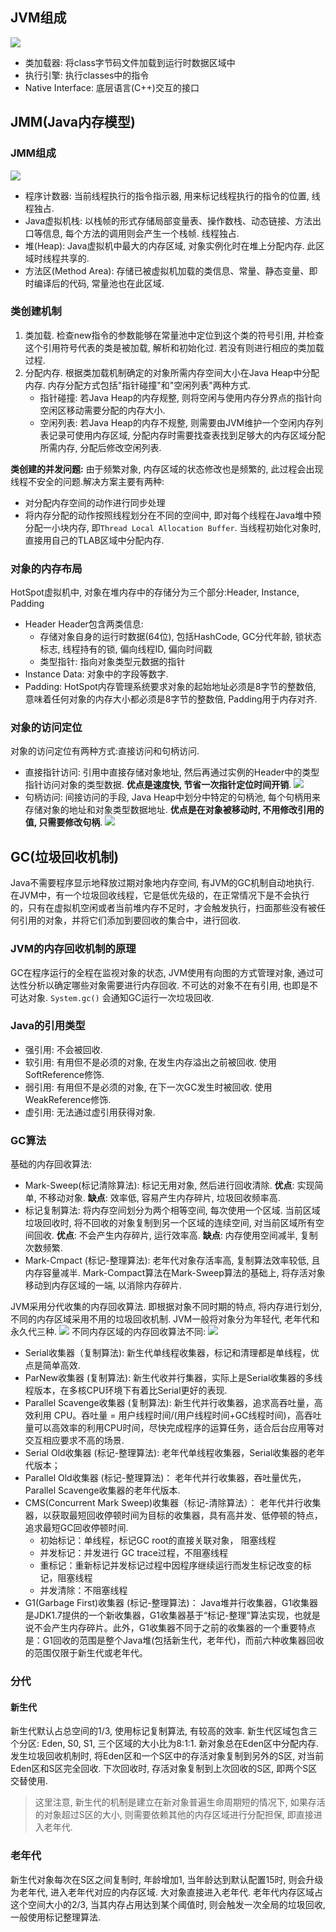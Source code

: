 ## JVM组成
![](https://i.loli.net/2021/04/19/V6JRjZ2Wliw8PDr.png)
  - 类加载器: 将class字节码文件加载到运行时数据区域中
  - 执行引擎: 执行classes中的指令
  - Native Interface: 底层语言(C++)交互的接口
## JMM(Java内存模型)
### JMM组成
![](https://i.loli.net/2021/04/19/NUe9AZrvWClRcQi.png)
  - 程序计数器: 当前线程执行的指令指示器, 用来标记线程执行的指令的位置, 线程独占.
  - Java虚拟机栈: 以栈帧的形式存储局部变量表、操作数栈、动态链接、方法出口等信息, 每个方法的调用则会产生一个栈帧. 线程独占.
  - 堆(Heap): Java虚拟机中最大的内存区域, 对象实例化时在堆上分配内存. 此区域时线程共享的.
  - 方法区(Method Area): 存储已被虚拟机加载的类信息、常量、静态变量、即时编译后的代码, 常量池也在此区域.
### 类创建机制
1. 类加载. 检查new指令的参数能够在常量池中定位到这个类的符号引用, 并检查这个引用符号代表的类是被加载, 解析和初始化过. 若没有则进行相应的类加载过程.
2. 分配内存. 根据类加载机制确定的对象所需内存空间大小在Java Heap中分配内存. 内存分配方式包括"指针碰撞"和"空闲列表"两种方式.
    - 指针碰撞: 若Java Heap的内存规整, 则将空闲与使用内存分界点的指针向空闲区移动需要分配的内存大小.
    - 空闲列表: 若Java Heap的内存不规整, 则需要由JVM维护一个空闲内存列表记录可使用内存区域, 分配内存时需要找查表找到足够大的内存区域分配所需内存, 分配后修改空闲列表.

**类创建的并发问题:**
由于频繁对象, 内存区域的状态修改也是频繁的, 此过程会出现线程不安全的问题.解决方案主要有两种:

  - 对分配内存空间的动作进行同步处理
  - 将内存分配的动作按照线程划分在不同的空间中, 即对每个线程在Java堆中预分配一小块内存, 即`Thread Local Allocation Buffer`. 当线程初始化对象时, 直接用自己的TLAB区域中分配内存.
### 对象的内存布局
HotSpot虚拟机中, 对象在堆内存中的存储分为三个部分:Header, Instance, Padding
  - Header
    Header包含两类信息:
    - 存储对象自身的运行时数据(64位), 包括HashCode, GC分代年龄, 锁状态标志, 线程持有的锁, 偏向线程ID, 偏向时间戳
    - 类型指针: 指向对象类型元数据的指针
  - Instance Data: 对象中的字段等数字.
  - Padding: HotSpot内存管理系统要求对象的起始地址必须是8字节的整数倍, 意味着任何对象的内存大小都必须是8字节的整数倍, Padding用于内存对齐.
### 对象的访问定位
对象的访问定位有两种方式:直接访问和句柄访问.
  - 直接指针访问: 引用中直接存储对象地址, 然后再通过实例的Header中的类型指针访问对象的类型数据. **优点是速度快, 节省一次指针定位时间开销**.
    ![](https://i.loli.net/2021/04/19/1o9e7ilGDstzwkB.png)
  - 句柄访问: 间接访问的手段, Java Heap中划分中特定的句柄池, 每个句柄用来存储对象的地址和对象类型数据地址. **优点是在对象被移动时, 不用修改引用的值, 只需要修改句柄**.
    ![](https://i.loli.net/2021/04/19/58QrATIxboi2HGy.png)
## GC(垃圾回收机制)
Java不需要程序显示地释放过期对象地内存空间, 有JVM的GC机制自动地执行. 在JVM中，有一个垃圾回收线程，它是低优先级的，在正常情况下是不会执行的，只有在虚拟机空闲或者当前堆内存不足时，才会触发执行，扫面那些没有被任何引用的对象，并将它们添加到要回收的集合中，进行回收.
### JVM的内存回收机制的原理
GC在程序运行的全程在监视对象的状态, JVM使用有向图的方式管理对象, 通过可达性分析以确定哪些对象需要进行内存回收. 不可达的对象不在有引用, 也即是不可达对象.
`System.gc()` 会通知GC运行一次垃圾回收.
### Java的引用类型
  - 强引用: 不会被回收.
  - 软引用: 有用但不是必须的对象, 在发生内存溢出之前被回收. 使用SoftReference修饰.
  - 弱引用: 有用但不是必须的对象, 在下一次GC发生时被回收. 使用WeakReference修饰.
  - 虚引用: 无法通过虚引用获得对象.
### GC算法
基础的内存回收算法:
  - Mark-Sweep(标记清除算法): 标记无用对象, 然后进行回收清除.
    **优点**: 实现简单, 不移动对象.
    **缺点**: 效率低, 容易产生内存碎片, 垃圾回收频率高.
  - 标记复制算法: 将内存空间划分为两个相等空间, 每次使用一个区域. 当前区域垃圾回收时, 将不回收的对象复制到另一个区域的连续空间, 对当前区域所有空间回收. 
    **优点**: 不会产生内存碎片, 运行效率高.
    **缺点**: 内存使用空间减半, 复制次数频繁.
  - Mark-Cmpact (标记-整理算法): 老年代对象存活率高, 复制算法效率较低, 且内存容量减半. Mark-Compact算法在Mark-Sweep算法的基础上, 将存活对象移动到内存区域的一端, 以消除内存碎片.

JVM采用分代收集的内存回收算法. 即根据对象不同时期的特点, 将内存进行划分, 不同的内存区域采用不用的垃圾回收机制. JVM一般将对象分为年轻代, 老年代和永久代三种.
    ![](https://i.loli.net/2021/04/19/Ht3hKCni6ozrD1M.png)
不同内存区域的内存回收算法不同:
    ![](https://i.loli.net/2021/04/19/D4VxQyLBuKr16at.png)

  - Serial收集器（复制算法): 新生代单线程收集器，标记和清理都是单线程，优点是简单高效.
  - ParNew收集器 (复制算法): 新生代收并行集器，实际上是Serial收集器的多线程版本，在多核CPU环境下有着比Serial更好的表现.
  - Parallel Scavenge收集器 (复制算法): 新生代并行收集器，追求高吞吐量，高效利用 CPU。吞吐量 = 用户线程时间/(用户线程时间+GC线程时间)，高吞吐量可以高效率的利用CPU时间，尽快完成程序的运算任务，适合后台应用等对交互相应要求不高的场景.
  - Serial Old收集器 (标记-整理算法): 老年代单线程收集器，Serial收集器的老年代版本；
  - Parallel Old收集器 (标记-整理算法)： 老年代并行收集器，吞吐量优先，Parallel Scavenge收集器的老年代版本.
  - CMS(Concurrent Mark Sweep)收集器（标记-清除算法）： 老年代并行收集器，以获取最短回收停顿时间为目标的收集器，具有高并发、低停顿的特点，追求最短GC回收停顿时间.
    - 初始标记：单线程，标记GC root的直接关联对象， 阻塞线程
    - 并发标记：并发进行 GC trace过程，不阻塞线程
    - 重标记：重新标记并发标记过程中因程序继续运行而发生标记改变的标记，阻塞线程
    - 并发清除：不阻塞线程
  - G1(Garbage First)收集器 (标记-整理算法)： Java堆并行收集器，G1收集器是JDK1.7提供的一个新收集器，G1收集器基于“标记-整理”算法实现，也就是说不会产生内存碎片。此外，G1收集器不同于之前的收集器的一个重要特点是：G1回收的范围是整个Java堆(包括新生代，老年代)，而前六种收集器回收的范围仅限于新生代或老年代。

### 分代
#### 新生代
新生代默认占总空间的1/3, 使用标记复制算法, 有较高的效率. 新生代区域包含三个分区: Eden, S0, S1, 三个区域的大小比为8:1:1. 新对象总在Eden区中分配内存. 发生垃圾回收机制时, 将Eden区和一个S区中的存活对象复制到另外的S区, 对当前Eden区和S区完全回收. 下次回收时, 存活对象复制到上次回收的S区, 即两个S区交替使用.

> 这里注意, 新生代的机制是建立在新对象普遍生命周期短的情况下, 如果存活的对象超过S区的大小, 则需要依赖其他的内存区域进行分配担保, 即直接进入老年代. 
### 老年代
新生代对象每次在S区之间复制时, 年龄增加1, 当年龄达到默认配置15时, 则会升级为老年代, 进入老年代对应的内存区域. 大对象直接进入老年代.
老年代内存区域占这个空间大小的2/3, 当其内存占用达到某个阈值时, 则会触发一次全局的垃圾回收, 一般使用标记整理算法.

